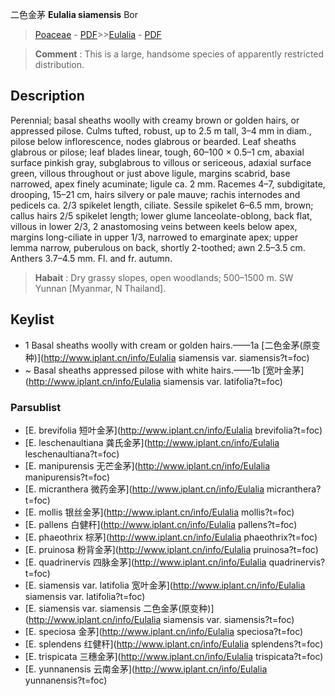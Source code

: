 二色金茅 **Eulalia siamensis** Bor

> [Poaceae](http://www.iplant.cn/info/Poaceae?t=foc) - [PDF](http://www.iplant.cn/foc/pdf/Poaceae.pdf)>>[Eulalia](http://www.iplant.cn/info/Eulalia?t=foc) - [PDF](http://www.iplant.cn/foc/pdf/Eulalia.pdf)

> **Comment** : 
> This is a large, handsome species of apparently restricted distribution.

## Description

Perennial; basal sheaths woolly with creamy brown or golden hairs, or appressed pilose. Culms tufted, robust, up to 2.5 m tall, 3–4 mm in diam., pilose below inflorescence, nodes glabrous or bearded. Leaf sheaths glabrous or pilose; leaf blades linear, tough, 60–100 × 0.5–1 cm, abaxial surface pinkish gray, subglabrous to villous or sericeous, adaxial surface green, villous throughout or just above ligule, margins scabrid, base narrowed, apex finely acuminate; ligule ca. 2 mm. Racemes 4–7, subdigitate, drooping, 15–21 cm, hairs silvery or pale mauve; rachis internodes and pedicels ca. 2/3 spikelet length, ciliate. Sessile spikelet 6–6.5 mm, brown; callus hairs 2/5 spikelet length; lower glume lanceolate-oblong, back flat, villous in lower 2/3, 2 anastomosing veins between keels below apex, margins long-ciliate in upper 1/3, narrowed to emarginate apex; upper lemma narrow, puberulous on back, shortly 2-toothed; awn 2.5–3.5 cm. Anthers 3.7–4.5 mm. Fl. and fr. autumn.

> **Habait** : 
> Dry grassy slopes, open woodlands; 500–1500 m. SW Yunnan [Myanmar, N Thailand].

## Keylist

* 1 Basal sheaths woolly with cream or golden hairs.——1a  [二色金茅(原变种)](http://www.iplant.cn/info/Eulalia siamensis var. siamensis?t=foc)
* ~ Basal sheaths appressed pilose with white hairs.——1b  [宽叶金茅](http://www.iplant.cn/info/Eulalia siamensis var. latifolia?t=foc)

### Parsublist

* [E.  brevifolia  短叶金茅](http://www.iplant.cn/info/Eulalia brevifolia?t=foc)
* [E.  leschenaultiana  龚氏金茅](http://www.iplant.cn/info/Eulalia leschenaultiana?t=foc)
* [E.  manipurensis  无芒金茅](http://www.iplant.cn/info/Eulalia manipurensis?t=foc)
* [E.  micranthera  微药金茅](http://www.iplant.cn/info/Eulalia micranthera?t=foc)
* [E.  mollis  银丝金茅](http://www.iplant.cn/info/Eulalia mollis?t=foc)
* [E.  pallens  白健秆](http://www.iplant.cn/info/Eulalia pallens?t=foc)
* [E.  phaeothrix  棕茅](http://www.iplant.cn/info/Eulalia phaeothrix?t=foc)
* [E.  pruinosa  粉背金茅](http://www.iplant.cn/info/Eulalia pruinosa?t=foc)
* [E.  quadrinervis  四脉金茅](http://www.iplant.cn/info/Eulalia quadrinervis?t=foc)
* [E.  siamensis var. latifolia  宽叶金茅](http://www.iplant.cn/info/Eulalia siamensis var. latifolia?t=foc)
* [E.  siamensis var. siamensis  二色金茅(原变种)](http://www.iplant.cn/info/Eulalia siamensis var. siamensis?t=foc)
* [E.  speciosa  金茅](http://www.iplant.cn/info/Eulalia speciosa?t=foc)
* [E.  splendens  红健秆](http://www.iplant.cn/info/Eulalia splendens?t=foc)
* [E.  trispicata  三穗金茅](http://www.iplant.cn/info/Eulalia trispicata?t=foc)
* [E.  yunnanensis  云南金茅](http://www.iplant.cn/info/Eulalia yunnanensis?t=foc)

